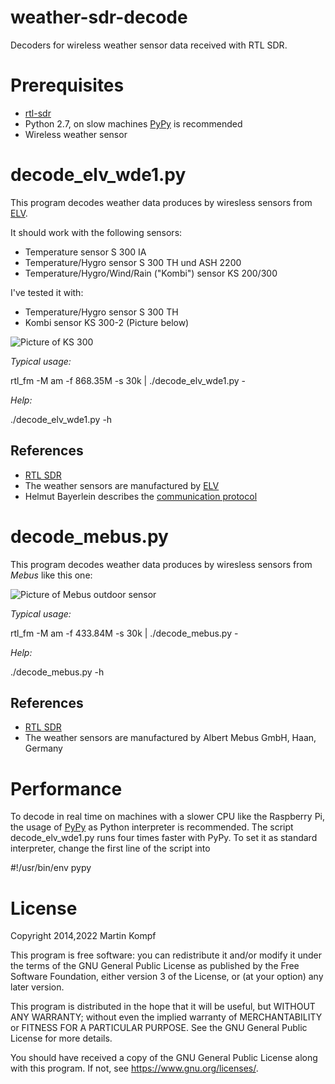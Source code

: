 weather-sdr-decode
====================

Decoders for wireless weather sensor data received with RTL SDR.

Prerequisites
=============

* [rtl-sdr](https://osmocom.org/projects/rtl-sdr/wiki/Rtl-sdr) 
* Python 2.7, on slow machines [PyPy](https://pypy.org) is recommended
* Wireless weather sensor

decode\_elv\_wde1.py
====================

This program decodes weather data produces by wiresless sensors from [ELV](https://www.elv.de).

It should work with the following sensors:

* Temperature sensor S 300 IA
* Temperature/Hygro sensor S 300 TH und ASH 2200
* Temperature/Hygro/Wind/Rain ("Kombi") sensor KS 200/300

I've tested it with:

* Temperature/Hygro sensor S 300 TH
* Kombi sensor KS 300-2 (Picture below) 

![Picture of KS 300](https://www.kompf.de/weather/images/20090419_003.jpg)

*Typical usage:* 

  rtl\_fm -M am -f 868.35M -s 30k | ./decode\_elv\_wde1.py -

*Help:* 

  ./decode\_elv\_wde1.py -h

References
----------

* [RTL SDR](https://osmocom.org/projects/rtl-sdr/wiki/Rtl-sdr)
* The weather sensors are manufactured by [ELV](https://www.elv.de/)
* Helmut Bayerlein describes the [communication protocol](http://www.dc3yc.homepage.t-online.de/protocol.htm)


decode\_mebus.py
===============

This program decodes weather data produces by wiresless sensors from _Mebus_ like this one:

![Picture of Mebus outdoor sensor](https://www.kompf.de/weather/images/mebus_outdoor.jpg)

*Typical usage:* 

  rtl\_fm -M am -f 433.84M -s 30k | ./decode\_mebus.py -

*Help:* 

  ./decode\_mebus.py -h

References
----------

* [RTL SDR](https://osmocom.org/projects/rtl-sdr/wiki/Rtl-sdr)
* The weather sensors are manufactured by Albert Mebus GmbH, Haan, Germany

Performance
===========

To decode in real time on machines with a slower CPU like the Raspberry Pi, the usage of [PyPy](https://pypy.org) as Python interpreter is recommended. The script decode\_elv\_wde1.py runs four times faster with PyPy. To set it as standard interpreter, change the first line of the script into

  #!/usr/bin/env pypy

License
=======

Copyright 2014,2022 Martin Kompf

This program is free software: you can redistribute it and/or modify
it under the terms of the GNU General Public License as published by
the Free Software Foundation, either version 3 of the License, or
(at your option) any later version.
 
This program is distributed in the hope that it will be useful,
but WITHOUT ANY WARRANTY; without even the implied warranty of
MERCHANTABILITY or FITNESS FOR A PARTICULAR PURPOSE.  See the
GNU General Public License for more details.

You should have received a copy of the GNU General Public License
along with this program.  If not, see <https://www.gnu.org/licenses/>.

